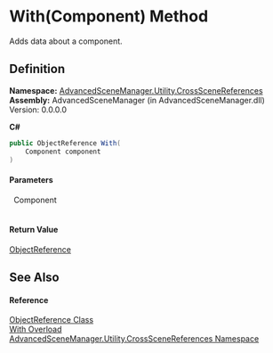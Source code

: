 # With(Component) Method


Adds data about a component.



## Definition
**Namespace:** <a href="N_AdvancedSceneManager_Utility_CrossSceneReferences">AdvancedSceneManager.Utility.CrossSceneReferences</a>  
**Assembly:** AdvancedSceneManager (in AdvancedSceneManager.dll) Version: 0.0.0.0

**C#**
``` C#
public ObjectReference With(
	Component component
)
```



#### Parameters
<dl><dt>  Component</dt><dd> </dd></dl>

#### Return Value
<a href="T_AdvancedSceneManager_Utility_CrossSceneReferences_ObjectReference">ObjectReference</a>

## See Also


#### Reference
<a href="T_AdvancedSceneManager_Utility_CrossSceneReferences_ObjectReference">ObjectReference Class</a>  
<a href="Overload_AdvancedSceneManager_Utility_CrossSceneReferences_ObjectReference_With">With Overload</a>  
<a href="N_AdvancedSceneManager_Utility_CrossSceneReferences">AdvancedSceneManager.Utility.CrossSceneReferences Namespace</a>  
